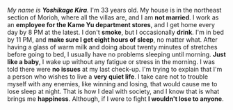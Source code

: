 *My name is **Yoshikage Kira**.* 
I'm 33 years old. 
My house is in the northeast section of Morioh, where all the villas are, and I am **not married**. 
I work as an **employee for the Kame Yu department stores**, and I get home every day by 8 PM at the latest. 
I don't **smoke**, but I occasionally **drink**. 
I'm in bed by 11 PM, and **make sure I get eight hours of sleep**, no matter what. 
After having a glass of warm milk and doing about twenty minutes of stretches before going to bed, I usually have no problems sleeping until morning. 
**Just like a baby**, I wake up without any fatigue or stress in the morning. 
I was told there were **no issues** at my last check-up. 
I'm trying to explain that I'm a person who wishes to live a **very quiet life**. 
I take care not to trouble myself with any enemies, like winning and losing, that would cause me to lose sleep at night. 
That is how I deal with society, and I know that is what brings me **happiness**. 
Although, if I were to fight **I wouldn't lose to anyone**.
